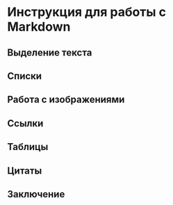 # Инструкция для работы с Markdown

## Выделение текста

## Списки

## Работа с изображениями 

## Ссылки 

## Таблицы 

##  Цитаты

## Заключение